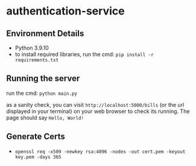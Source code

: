 # authentication-service

## Environment Details
- Python 3.9.10
- to install required libraries, run the cmd: `pip install -r requirements.txt`

## Running the server
run the cmd: `python main.py`

as a sanity check, you can visit `http://localhost:5000/bills` (or the url displayed in your terminal) on your web browser to check its running. The page
should say `Hello, World!`

## Generate Certs
- `openssl req -x509 -newkey rsa:4096 -nodes -out cert.pem -keyout key.pem -days 365`

